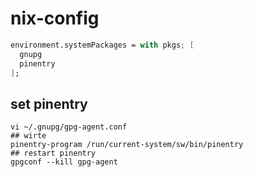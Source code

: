# nix-config

```nix
environment.systemPackages = with pkgs; [
  gnupg
  pinentry
];
```

## set pinentry

```shell
vi ~/.gnupg/gpg-agent.conf
## wirte
pinentry-program /run/current-system/sw/bin/pinentry
## restart pinentry
gpgconf --kill gpg-agent
```